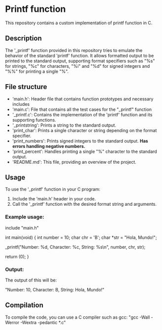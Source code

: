# Printf function

This repository contains a custom implementation of printf function in C.

## Description

The '_printf' function provided in this repository tries to emulate the behavior of the standard 'printf' function.
It allows formatted output to be printed to the standard output, supporting format specifiers such as "%s" for strings, "%c" for characters, "%i" and "%d" for signed integers and "%%" for printing a single "%".

## File structure

- 'main.h': Header file that contains function prototypes and necessary includes
- 'main.c': File that contains all the test cases for the "_printf" function
- '_printf.c': Contains the implementation of the 'printf' function and its supporting functions.
- '_printstring': Prints a string to the standard output.
- 'print_char': Prints a single character or string depending on the format specifier.
- 'print_numbers': Prints signed integers to the standard output. **Has errors handling negative numbers.**
- 'print_percent': Handles printing a single "%" character to the standard output.
- 'README.md': This file, providing an overview of the project.

## Usage

To use the '_printf' function in your C program:

1. Include the 'main.h' header in your code.
2. Call the '_printf' function with the desired format string and arguments.

### Example usage:

include "main.h"

int main(void)
{
      int number = 10;
      char chr = 'B';
      char *str = "Hola, Mundo!";

_printf("Number: %d, Character: %c, String: %s\n", number, chr, str);

return (0);
}

### Output:

The output of this will be:

"Number: 10, Character: B, String: Hola, Mundo!"


## Compilation

To compile the code, you can use a C compiler such as gcc:
"gcc -Wall -Werror -Wextra -pedantic *.c"
